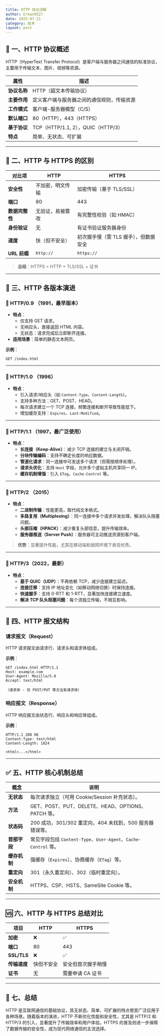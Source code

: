 ```yaml
---
title: HTTP 协议详解
author: Erkan9527
date: 2025-07-21
category: 技术
layout: post
---
```


## 🧠 一、HTTP 协议概述

HTTP（HyperText Transfer Protocol）是客户端与服务器之间通信的标准协议，主要用于传输文本、图片、视频等资源。

| 属性       | 描述                                   |
| ---------- | -------------------------------------- |
| **协议名称** | HTTP（超文本传输协议）                  |
| **主要作用** | 定义客户端与服务器之间的通信规则，传输资源 |
| **工作模式** | 客户端-服务器模型（C/S）               |
| **默认端口** | 80（HTTP），443（HTTPS）              |
| **基于协议** | TCP（HTTP/1.1, 2），QUIC（HTTP/3）    |
| **特点**     | 简单、无状态、可扩展                   |

---

## 🔐 二、HTTP 与 HTTPS 的区别

| 对比项       | HTTP                  | HTTPS                              |
| ------------ | --------------------- | ---------------------------------- |
| **安全性**    | 不加密，明文传输       | 加密传输（基于 TLS/SSL）            |
| **端口**      | 80                   | 443                                |
| **数据完整性** | 无验证，易被篡改       | 有完整性校验（如 HMAC）             |
| **身份验证**   | 无                   | 有证书验证服务器身份                |
| **速度**      | 快（但不安全）         | 初次握手慢（需 TLS 握手），但数据安全 |
| **URL 前缀**  | `http://`            | `https://`                         |

> **总结**：HTTPS = HTTP + TLS/SSL + 证书

---

## 📜 三、HTTP 各版本演进

### 🔹 HTTP/0.9 （1991，最早版本）
- **特点**：
  - 仅支持 GET 请求。
  - 无响应头，直接返回 HTML 内容。
  - 无状态：请求完成后立即断开连接。
- **适用场景**：简单的静态文本网页。

**示例**：
```
GET /index.html
```

---

### 🔹 HTTP/1.0 （1996）
- **特点**：
  - 引入请求/响应头（如 `Content-Type`、`Content-Length`）。
  - 支持多种方法：GET、POST、HEAD。
  - 每次请求建立一个 TCP 连接，频繁连接和断开导致性能低下。
  - 增加缓存支持：`Expires`、`Last-Modified`。

---

### 🔹 HTTP/1.1 （1997，最广泛使用）
- **特点**：
  - **长连接（Keep-Alive）**：减少 TCP 连接的建立与关闭开销。
  - **分块传输编码**：支持不确定长度的响应数据。
  - **管道化请求**：同一连接中可发送多个请求（但需按顺序处理）。
  - **请求头优化**：支持 `Host` 字段，允许多个虚拟主机共享同一 IP。
  - **缓存机制增强**：引入 `ETag`、`Cache-Control` 等。

---

### 🔹 HTTP/2 （2015）
- **特点**：
  - **二进制传输**：性能更高，取代纯文本格式。
  - **多路复用（Multiplexing）**：同一连接中多个请求并发处理，解决队头阻塞问题。
  - **头部压缩（HPACK）**：减少重复头部信息，提升传输效率。
  - **服务器推送（Server Push）**：服务器可主动推送资源到客户端。

> **优势**：显著提升性能，尤其在移动端和弱网环境下表现优秀。

---

### 🔹 HTTP/3（2022，最新）
- **特点**：
  - **基于 QUIC（UDP）**：不再依赖 TCP，减少连接建立延迟。
  - **连接迁移**：支持 IP 地址变化（如移动网络切换）时保持连接。
  - **快速握手**：支持 0-RTT 和 1-RTT，显著加快连接建立速度。
  - **解决 TCP 队头阻塞问题**：每个流独立传输，不相互影响。

---

## 📩 四、HTTP 报文结构

### 请求报文（Request）
HTTP 请求报文由请求行、请求头和请求体组成。

**示例**：
```
GET /index.html HTTP/1.1
Host: example.com
User-Agent: Mozilla/5.0
Accept: text/html

（请求体 - 仅 POST/PUT 等方法有请求体）
```

### 响应报文（Response）
HTTP 响应报文由状态行、响应头和响应体组成。

**示例**：
```
HTTP/1.1 200 OK
Content-Type: text/html
Content-Length: 1024

<html>...</html>
```

---

## ✅ 五、HTTP 核心机制总结

| 概念       | 说明                                                                 |
| ---------- | -------------------------------------------------------------------- |
| **无状态**  | 每次请求独立（可用 Cookie/Session 补充状态）。                          |
| **方法**    | GET、POST、PUT、DELETE、HEAD、OPTIONS、PATCH 等。                     |
| **状态码**  | 200 成功，301/302 重定向，404 未找到，500 服务器错误等。               |
| **首部字段** | 常见字段包括 `Content-Type`、`User-Agent`、`Cache-Control` 等。       |
| **缓存机制** | 强缓存（`Expires`）、协商缓存（`ETag`）等。                           |
| **重定向**  | 301（永久重定向）、302（临时重定向）。                                 |
| **安全机制** | HTTPS、CSP、HSTS、SameSite Cookie 等。                                |

---

## 🆚 六、HTTP 与 HTTPS 总结对比

| 项目         | HTTP                  | HTTPS                              |
| ------------ | --------------------- | ---------------------------------- |
| **加密**      | ❌                   | ✅                                  |
| **端口**      | 80                   | 443                                |
| **SSL/TLS**  | ❌                   | ✅                                  |
| **传输速度**  | 快但不安全             | 安全但首次握手稍慢                   |
| **证书**      | 无                   | 需要申请 CA 证书                    |

---

## 📌 七、总结

HTTP 是互联网通信的基础协议，其无状态、简单、可扩展的特点使其广泛应用于各种场景。随着版本的演进，HTTP 不断优化性能和安全性，尤其是 HTTP/2 和 HTTP/3 的引入，显著提升了传输效率和用户体验。HTTPS 的普及则进一步保障了数据传输的安全性，成为现代网络通信的主流选择。
